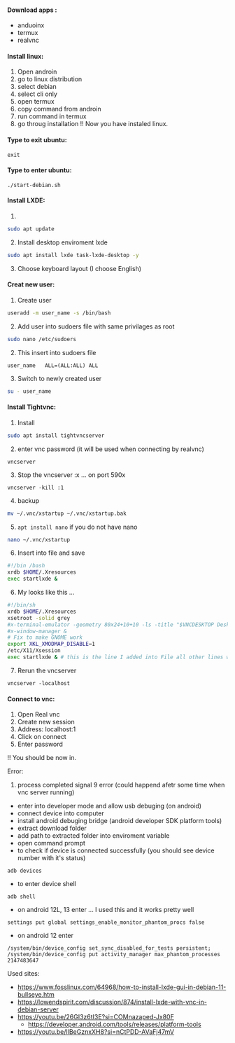#### Download apps :
- anduoinx
- termux
- realvnc
#### Install linux:
1. Open androin 
2. go to linux distribution
3. select debian
4. select cli only
5. open termux
6. copy command from androin 
7. run command in termux
8. go throug installation
!! Now you have instaled linux.
#### Type to exit ubuntu:
```
exit
```
#### Type to enter ubuntu:
```
./start-debian.sh
```

#### Install LXDE:
1. 
```bash
sudo apt update
```
2. Install desktop enviroment lxde
```bash
sudo apt install lxde task-lxde-desktop -y
```
3. Choose keyboard layout (I choose English)
#### Creat new user:
1. Create user
```bash
useradd -m user_name -s /bin/bash
```
2.  Add user into sudoers file with same privilages as root
```bash
sudo nano /etc/sudoers
```
2. This insert into sudoers file
```
user_name   ALL=(ALL:ALL) ALL
```
3. Switch to newly created user
```bash
su - user_name
```
#### Install Tightvnc:
1. Install
```bash
sudo apt install tightvncserver
```
2. enter vnc password (it will be used when connecting by realvnc)
```
vncserver
```
3. Stop the vncserver :x ... on port 590x
```
vncserver -kill :1
```
4. backup
```bash
mv ~/.vnc/xstartup ~/.vnc/xstartup.bak
```
5. `apt install nano`  if you do not have nano
```bash
nano ~/.vnc/xstartup
```
6. Insert into file and save
```bash
#!/bin /bash
xrdb $HOME/.Xresources
exec startlxde &
```
6. My looks like this ...
```bash
#!/bin/sh
xrdb $HOME/.Xresources
xsetroot -solid grey
#x-terminal-emulator -geometry 80x24+10+10 -ls -title "$VNCDESKTOP Desktop" &
#x-window-manager &
# Fix to make GNOME work
export XKL_XMODMAP_DISABLE=1
/etc/X11/Xsession
exec startlxde & # this is the line I added into File all other lines were already there
```
7. Rerun the vncserver
```
vncserver -localhost
```
#### Connect to vnc:
1. Open Real vnc
2. Create new session
3. Address: localhost:1
4. Click on connect
5. Enter password

!! You should be now in.

Error:
1. process completed signal 9 error (could happend afetr some time when vnc server running)
- enter into developer mode and allow usb debuging (on android)
- connect device into computer
- install android debuging bridge (android developer SDK platform tools)
- extract download folder 
- add path to extracted folder into enviroment variable
- open command prompt
- to check if device is connected successfully (you should see device number with it's status)
```
adb devices
```
- to enter device shell
```
adb shell
```
- on android 12L, 13 enter ... I used this and it works pretty well
```
settings put global settings_enable_monitor_phantom_procs false
```
- on android 12 enter
```
/system/bin/device_config set_sync_disabled_for_tests persistent; /system/bin/device_config put activity_manager max_phantom_processes 2147483647
```


Used sites:
- https://www.fosslinux.com/64968/how-to-install-lxde-gui-in-debian-11-bullseye.htm
- https://lowendspirit.com/discussion/874/install-lxde-with-vnc-in-debian-server
- https://youtu.be/26GI3z6tI3E?si=COMnazaped-Jx80F
	- https://developer.android.com/tools/releases/platform-tools
- https://youtu.be/IlBeGznxXH8?si=nCtPDD-AVaFj47mV
